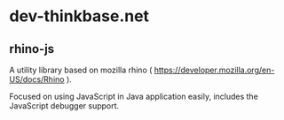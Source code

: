 dev-thinkbase.net
=================

## rhino-js
A utility library based on mozilla rhino ( https://developer.mozilla.org/en-US/docs/Rhino ).

Focused on using JavaScript in Java application easily, includes the JavaScript debugger support.